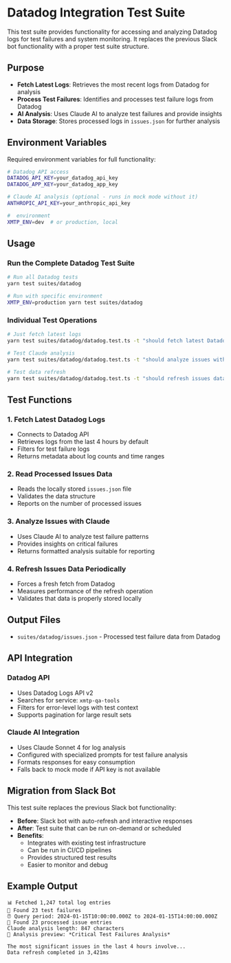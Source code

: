 # Datadog Integration Test Suite

This test suite provides functionality for accessing and analyzing Datadog logs for test failures and system monitoring. It replaces the previous Slack bot functionality with a proper test suite structure.

## Purpose

- **Fetch Latest Logs**: Retrieves the most recent logs from Datadog for analysis
- **Process Test Failures**: Identifies and processes test failure logs from Datadog
- **AI Analysis**: Uses Claude AI to analyze test failures and provide insights
- **Data Storage**: Stores processed logs in `issues.json` for further analysis

## Environment Variables

Required environment variables for full functionality:

```bash
# Datadog API access
DATADOG_API_KEY=your_datadog_api_key
DATADOG_APP_KEY=your_datadog_app_key

# Claude AI analysis (optional - runs in mock mode without it)
ANTHROPIC_API_KEY=your_anthropic_api_key

#  environment
XMTP_ENV=dev  # or production, local
```

## Usage

### Run the Complete Datadog Test Suite

```bash
# Run all Datadog tests
yarn test suites/datadog

# Run with specific environment
XMTP_ENV=production yarn test suites/datadog
```

### Individual Test Operations

```bash
# Just fetch latest logs
yarn test suites/datadog/datadog.test.ts -t "should fetch latest Datadog logs"

# Test Claude analysis
yarn test suites/datadog/datadog.test.ts -t "should analyze issues with Claude"

# Test data refresh
yarn test suites/datadog/datadog.test.ts -t "should refresh issues data periodically"
```

## Test Functions

### 1. Fetch Latest Datadog Logs

- Connects to Datadog API
- Retrieves logs from the last 4 hours by default
- Filters for test failure logs
- Returns metadata about log counts and time ranges

### 2. Read Processed Issues Data

- Reads the locally stored `issues.json` file
- Validates the data structure
- Reports on the number of processed issues

### 3. Analyze Issues with Claude

- Uses Claude AI to analyze test failure patterns
- Provides insights on critical failures
- Returns formatted analysis suitable for reporting

### 4. Refresh Issues Data Periodically

- Forces a fresh fetch from Datadog
- Measures performance of the refresh operation
- Validates that data is properly stored locally

## Output Files

- `suites/datadog/issues.json` - Processed test failure data from Datadog

## API Integration

### Datadog API

- Uses Datadog Logs API v2
- Searches for service: `xmtp-qa-tools`
- Filters for error-level logs with test context
- Supports pagination for large result sets

### Claude AI Integration

- Uses Claude Sonnet 4 for log analysis
- Configured with specialized prompts for test failure analysis
- Formats responses for easy consumption
- Falls back to mock mode if API key is not available

## Migration from Slack Bot

This test suite replaces the previous Slack bot functionality:

- **Before**: Slack bot with auto-refresh and interactive responses
- **After**: Test suite that can be run on-demand or scheduled
- **Benefits**:
  - Integrates with existing test infrastructure
  - Can be run in CI/CD pipelines
  - Provides structured test results
  - Easier to monitor and debug

## Example Output

```
📊 Fetched 1,247 total log entries
🚨 Found 23 test failures
⏰ Query period: 2024-01-15T10:00:00.000Z to 2024-01-15T14:00:00.000Z
📄 Found 23 processed issue entries
Claude analysis length: 847 characters
📝 Analysis preview: *Critical Test Failures Analysis*

The most significant issues in the last 4 hours involve...
Data refresh completed in 3,421ms
```
